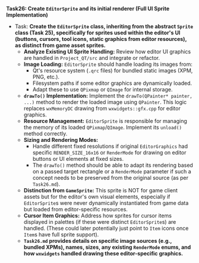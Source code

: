 **Task26: Create `EditorSprite` and its initial renderer (Full UI Sprite Implementation)**
- Task: **Create the `EditorSprite` class, inheriting from the abstract `Sprite` class (Task 25), specifically for sprites used within the editor's UI (buttons, cursors, tool icons, static graphics from editor resources), as distinct from game asset sprites.**
    - **Analyze Existing UI Sprite Handling:** Review how editor UI graphics are handled in `Project_QT/src` and integrate or refactor.
    - **Image Loading:** `EditorSprite` should handle loading its images from:
        -   Qt's resource system (`.qrc` files) for bundled static images (XPM, PNG, etc.).
        -   Filesystem paths if some editor graphics are dynamically loaded.
        -   Adapt these to use `QPixmap` or `QImage` for internal storage.
    - **`drawTo()` Implementation:** Implement the `drawTo(QPainter* painter, ...)` method to render the loaded image using `QPainter`. This logic replaces `wxMemoryDC` drawing from `wxwidgets::gfx.cpp` for editor graphics.
    - **Resource Management:** `EditorSprite` is responsible for managing the memory of its loaded `QPixmap`/`QImage`. Implement its `unload()` method correctly.
    - **Sizing and Rendering Modes:**
        -   Handle different fixed resolutions if original `EditorGraphics` had specific `RENDER_SIZE_16x16` or `RenderMode` for drawing on editor buttons or UI elements at fixed sizes.
        -   The `drawTo()` method should be able to adapt its rendering based on a passed target rectangle or a `RenderMode` parameter if such a concept needs to be preserved from the original source (as per `Task26.md`).
    - **Distinction from `GameSprite`:** This sprite is NOT for game client assets but for the editor's own visual elements, especially if `EditorSprite`s were never dynamically instantiated from game data but loaded from editor-specific resources.
    - **Cursor Item Graphics:** Address how sprites for cursor items displayed in palettes (if these were distinct `EditorSprite`s) are handled. (These could later potentially just point to `Item` icons once `Item`s have full sprite support).
    - **`Task26.md` provides details on specific image sources (e.g., bundled XPMs), names, sizes, any existing `RenderMode` enums, and how `wxwidgets` handled drawing these editor-specific graphics.**
